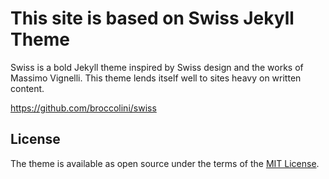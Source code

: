 # This site is based on Swiss Jekyll Theme

Swiss is a bold Jekyll theme inspired by Swiss design and the works of Massimo Vignelli. This theme lends itself well to sites heavy on written content.

https://github.com/broccolini/swiss

## License

The theme is available as open source under the terms of the [MIT License](http://opensource.org/licenses/MIT).
